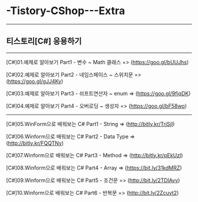 # -Tistory-CShop---Extra

-----------------------------------

## 티스토리[C#] 응용하기

-----------------------------------

[C#]01.예제로 알아보기 Part1 - 변수 ~ Math 클래스 => (https://goo.gl/bUUJhs)

[C#]02.예제로 알아보기 Part2 - 네임스페이스 ~ 스위치문 => (https://goo.gl/gJJ4Kv)

[C#]03.예제로 알아보기 Part3 - 쉬프트연산자 ~ enum => (https://goo.gl/9fjqDK)

[C#]04.예제로 알아보기 Part4 - 오버로딩 ~ 생성자 => (https://goo.gl/bF58wo)

-----------------------------------

[C#]05.WinForm으로 배워보는 C# Part1 - String => (http://bitly.kr/TrjSjI)

[C#]06.Winform으로 배워보는 C# Part2 - Data Type => (http://bitly.kr/FQQTNy)

[C#]07.Winform으로 배워보는 C# Part3 - Method => (http://bitly.kr/pEkUzl)

[C#]08.Winform으로 배워보는 C# Part4 - Array => (https://bit.ly/31kdMRZ)

[C#]09.Winform으로 배워보는 C# Part5 - 조건문 => (http://bit.ly/2TDlAvv)

[C#]10.Winform으로 배워보는 C# Part6 - 반복문 => (http://bit.ly/2Zcuvt2)
